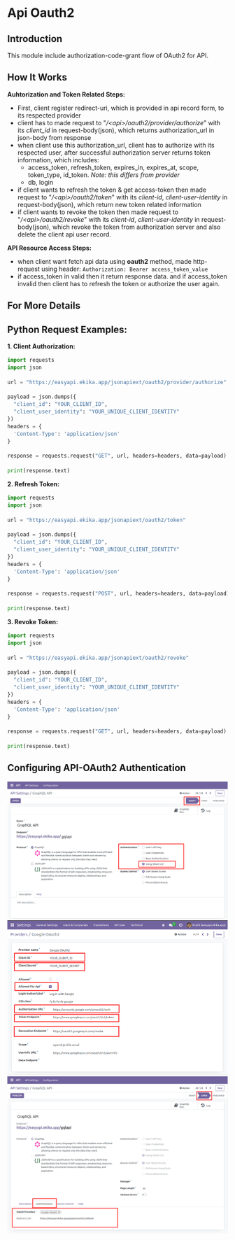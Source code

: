 # Api Oauth2

## Introduction

This module include authorization-code-grant flow of OAuth2 for API. 

## How It Works
**Auhtorization and Token Related Steps:**
- First, client register redirect-uri, which is provided in api record form, to its respected provider 
- client has to made request to "*/&lt;api&gt;/oauth2/provider/authorize*" with its *client_id* in request-body(json), which returns authorization_url in json-body from response
- when client use this authorization_url, client has to authorize with its respected user, after successful authorization server returns token information, which includes:
  - access_token, refresh_token, expires_in, expires_at, scope, token_type, id_token. *Note: this differs from provider*
  - db, login
- if client wants to refresh the token & get access-token then made request to "*/&lt;api&gt;/oauth2/token*" with its *client-id*, *client-user-identity* in request-body(json), which return new token related information
- if client wants to revoke the token then made request to "*/&lt;api&gt;/oauth2/revoke*" with its *client-id*, *client-user-identity* in request-body(json), which revoke the token from authorization server and also delete the client api user record.


**API Resource Access Steps:**
- when client want fetch api data using **oauth2** method, made http-request using header: ``Authorization: Bearer access_token_value``
- if access_token in valid then it return response data. and if access_token invalid then client has to refresh the token or authorize the user again. 

## For More Details

## Python Request Examples:
**1. Client Authorization:**
```python
import requests
import json

url = "https://easyapi.ekika.app/jsonapiext/oauth2/provider/authorize"

payload = json.dumps({
  "client_id": "YOUR_CLIENT_ID",
  "client_user_identity": "YOUR_UNIQUE_CLIENT_IDENTITY"
})
headers = {
  'Content-Type': 'application/json'
}

response = requests.request("GET", url, headers=headers, data=payload)

print(response.text)
```

**2. Refresh Token:**
```python
import requests
import json

url = "https://easyapi.ekika.app/jsonapiext/oauth2/token"

payload = json.dumps({
  "client_id": "YOUR_CLIENT_ID",
  "client_user_identity": "YOUR_UNIQUE_CLIENT_IDENTITY"
})
headers = {
  'Content-Type': 'application/json'
}

response = requests.request("POST", url, headers=headers, data=payload)

print(response.text)
```

**3. Revoke Token:**
```python
import requests
import json

url = "https://easyapi.ekika.app/jsonapiext/oauth2/revoke"

payload = json.dumps({
  "client_id": "YOUR_CLIENT_ID",
  "client_user_identity": "YOUR_UNIQUE_CLIENT_IDENTITY"
})
headers = {
  'Content-Type': 'application/json'
}

response = requests.request("GET", url, headers=headers, data=payload)

print(response.text)
```

## Configuring API-OAuth2 Authentication

<img src="assets/API-OAuth2-Setting-1.png" class="img-fluid" alt="API-OAuth2-Authentication-Setting-1"/>

<img src="assets/API-OAuth2-Setting-2.png" class="img-fluid" alt="API-OAuth2-Authentication-Setting-2"/>

<img src="assets/API-OAuth2-Setting-3.png" class="img-fluid" alt="API-OAuth2-Authentication-Setting-3"/>
